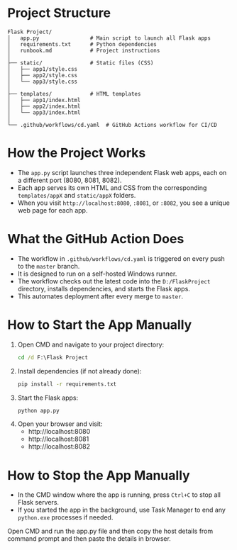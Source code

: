 # Project Structure

```
Flask Project/
│   app.py                # Main script to launch all Flask apps
│   requirements.txt      # Python dependencies
│   runbook.md            # Project instructions
│
├── static/               # Static files (CSS)
│   ├── app1/style.css
│   ├── app2/style.css
│   └── app3/style.css
│
├── templates/            # HTML templates
│   ├── app1/index.html
│   ├── app2/index.html
│   └── app3/index.html
│
└── .github/workflows/cd.yaml  # GitHub Actions workflow for CI/CD
```

# How the Project Works
- The `app.py` script launches three independent Flask web apps, each on a different port (8080, 8081, 8082).
- Each app serves its own HTML and CSS from the corresponding `templates/appX` and `static/appX` folders.
- When you visit `http://localhost:8080`, `:8081`, or `:8082`, you see a unique web page for each app.

# What the GitHub Action Does
- The workflow in `.github/workflows/cd.yaml` is triggered on every push to the `master` branch.
- It is designed to run on a self-hosted Windows runner.
- The workflow checks out the latest code into the `D:/FlaskProject` directory, installs dependencies, and starts the Flask apps.
- This automates deployment after every merge to `master`.

# How to Start the App Manually
1. Open CMD and navigate to your project directory:
   ```cmd
   cd /d F:\Flask Project
   ```
2. Install dependencies (if not already done):
   ```cmd
   pip install -r requirements.txt
   ```
3. Start the Flask apps:
   ```cmd
   python app.py
   ```
4. Open your browser and visit:
   - http://localhost:8080
   - http://localhost:8081
   - http://localhost:8082

# How to Stop the App Manually
- In the CMD window where the app is running, press `Ctrl+C` to stop all Flask servers.
- If you started the app in the background, use Task Manager to end any `python.exe` processes if needed.

Open CMD and run the app.py file and then copy the host details from command prompt and then paste the details in browser.
